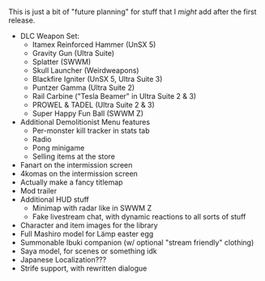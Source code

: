 This is just a bit of "future planning" for stuff that I *might* add
after the first release.

* DLC Weapon Set:
  - Itamex Reinforced Hammer (UnSX 5)
  - Gravity Gun (Ultra Suite)
  - Splatter (SWWM)
  - Skull Launcher (Weirdweapons)
  - Blackfire Igniter (UnSX 5, Ultra Suite 3)
  - Puntzer Gamma (Ultra Suite 2)
  - Rail Carbine ("Tesla Beamer" in Ultra Suite 2 & 3)
  - PROWEL & TADEL (Ultra Suite 2 & 3)
  - Super Happy Fun Ball (SWWM Z)
* Additional Demolitionist Menu features
  - Per-monster kill tracker in stats tab
  - Radio
  - Pong minigame
  - Selling items at the store
* Fanart on the intermission screen
* 4komas on the intermission screen
* Actually make a fancy titlemap
* Mod trailer
* Additional HUD stuff
  - Minimap with radar like in SWWM Z
  - Fake livestream chat, with dynamic reactions to all sorts of stuff
* Character and item images for the library
* Full Mashiro model for Lämp easter egg
* Summonable Ibuki companion (w/ optional "stream friendly" clothing)
* Saya model, for scenes or something idk
* Japanese Localization???
* Strife support, with rewritten dialogue
